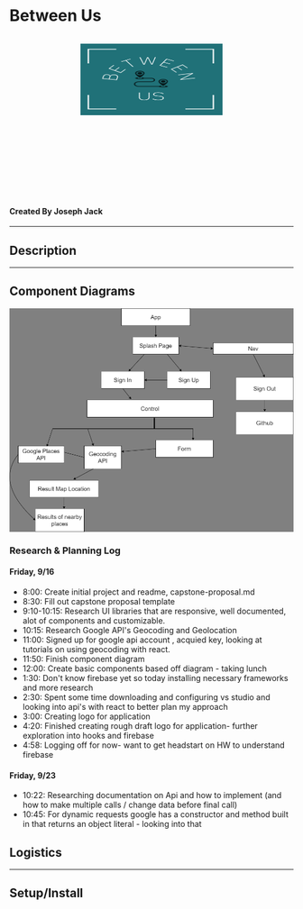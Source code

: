 # Between Us 

<div style="display: flex; justify-content: center"><p align="center"><img src="./src/Assets/logo-w-background.png" width="50%" height="50%" ></p></div>

#### Created By Joseph Jack
<hr/>

## Description

<hr/>

## Component Diagrams

<div style="display: flex; justify-content: center"><img src="./diagram.drawio.png"></div>

### Research & Planning Log

#### Friday, 9/16

* 8:00: Create initial project and readme, capstone-proposal.md
* 8:30: Fill out capstone proposal template
* 9:10-10:15: Research UI libraries that are responsive, well documented, alot of components and customizable.
* 10:15: Research Google API's Geocoding and Geolocation
* 11:00: Signed up for google api account , acquied key, looking at tutorials on using geocoding with react.
* 11:50: Finish component diagram
* 12:00: Create basic components based off diagram - taking lunch
* 1:30: Don't know firebase yet so today installing necessary frameworks and more research
* 2:30: Spent some time downloading and configuring vs studio and looking into api's with react to better plan my approach
* 3:00: Creating logo for application
* 4:20: Finished creating rough draft logo for application- further exploration into hooks and firebase
* 4:58: Logging off for now- want to get headstart on HW to understand firebase

#### Friday, 9/23

* 10:22: Researching documentation on Api and how to implement (and how to make multiple calls / change data before final call)
* 10:45: For dynamic requests google has a constructor and method built in that returns an object literal - looking into that




## Logistics


<hr/>

## Setup/Install
